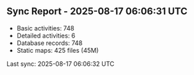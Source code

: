 ## Sync Report - 2025-08-17 06:06:31 UTC

- Basic activities: 748
- Detailed activities: 6
- Database records: 748
- Static maps: 425 files (45M)

Last sync: 2025-08-17 06:06:32 UTC
